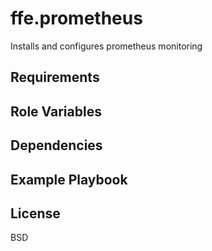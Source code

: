 ffe.prometheus
=========

Installs and configures prometheus monitoring

Requirements
------------

Role Variables
--------------

Dependencies
------------

Example Playbook
----------------

License
-------

BSD
